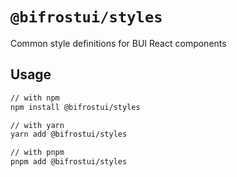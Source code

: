 # `@bifrostui/styles`

Common style definitions for BUI React components

## Usage

```sh
// with npm
npm install @bifrostui/styles

// with yarn
yarn add @bifrostui/styles

// with pnpm
pnpm add @bifrostui/styles
```
